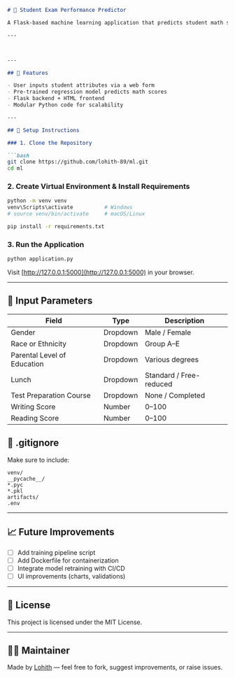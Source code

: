 

```markdown
# 🎯 Student Exam Performance Predictor

A Flask-based machine learning application that predicts student math scores based on user input including demographic data and test scores. This project is hosted on: [lohith-89/ml](https://github.com/lohith-89/ml)

---



---

## 🚀 Features

- User inputs student attributes via a web form
- Pre-trained regression model predicts math scores
- Flask backend + HTML frontend
- Modular Python code for scalability

---

## 🔧 Setup Instructions

### 1. Clone the Repository

```bash
git clone https://github.com/lohith-89/ml.git
cd ml
````

### 2. Create Virtual Environment & Install Requirements

```bash
python -m venv venv
venv\Scripts\activate          # Windows
# source venv/bin/activate     # macOS/Linux

pip install -r requirements.txt
```

### 3. Run the Application

```bash
python application.py
```

Visit [http://127.0.0.1:5000](http://127.0.0.1:5000) in your browser.

---

## 🧠 Input Parameters

| Field                       | Type     | Description             |
| --------------------------- | -------- | ----------------------- |
| Gender                      | Dropdown | Male / Female           |
| Race or Ethnicity           | Dropdown | Group A–E               |
| Parental Level of Education | Dropdown | Various degrees         |
| Lunch                       | Dropdown | Standard / Free-reduced |
| Test Preparation Course     | Dropdown | None / Completed        |
| Writing Score               | Number   | 0–100                   |
| Reading Score               | Number   | 0–100                   |



## 📌 .gitignore

Make sure to include:

```gitignore
venv/
__pycache__/
*.pyc
*.pkl
artifacts/
.env
```

---

## 📈 Future Improvements

* [ ] Add training pipeline script
* [ ] Add Dockerfile for containerization
* [ ] Integrate model retraining with CI/CD
* [ ] UI improvements (charts, validations)

---

## 📜 License

This project is licensed under the MIT License.

---

## 🙋‍♂️ Maintainer

Made by [Lohith](https://github.com/lohith-89) — feel free to fork, suggest improvements, or raise issues.

```



